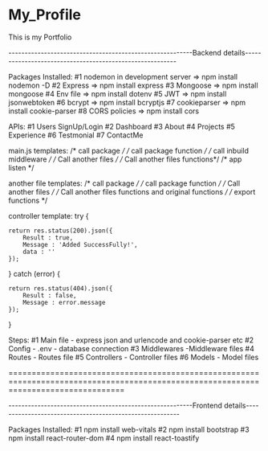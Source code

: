 # My_Profile
This is my Portfolio


---------------------------------------------------------Backend details---------------------------------------------------------

Packages Installed:
#1 nodemon in development server    =>   npm install nodemon -D
#2 Express  =>    npm install express
#3 Mongoose =>   npm install mongoose
#4 Env file  =>  npm install dotenv
#5 JWT   =>  npm install jsonwebtoken
#6 bcrypt  => npm install bcryptjs
#7 cookieparser   =>  npm install cookie-parser
#8 CORS policies  => npm install cors





APIs:
#1 Users SignUp/Login
#2 Dashboard
#3 About
#4 Projects
#5 Experience
#6 Testmonial
#7 ContactMe





main.js templates:
/* call package */
/* call package function */
/* call inbuild middleware */
/* Call another files */
/* Call another files functions*/
/* app listen */

another file templates:
/* call package */
/* call package function */
/* Call another files */
/* Call another files functions and original functions */
/* export functions */

controller template:
try {
        
    return res.status(200).json({
        Result : true,
        Message : 'Added SuccessFully!',
        data : ''
    });

} catch (error) {
    
    return res.status(404).json({
        Result : false,
        Message : error.message
    });

}







Steps:
#1 Main file
    - express json and urlencode and cookie-parser etc
#2 Config
    - .env
    - database connection
#3 Middlewares
    -Middleware files
#4 Routes
    - Routes file
#5 Controllers
    - Controller files
#6 Models
    - Model files




=====================================================================================================================================




---------------------------------------------------------Frontend details---------------------------------------------------------


Packages Installed:
#1 npm install web-vitals
#2 npm install bootstrap
#3 npm install react-router-dom
#4 npm install react-toastify



